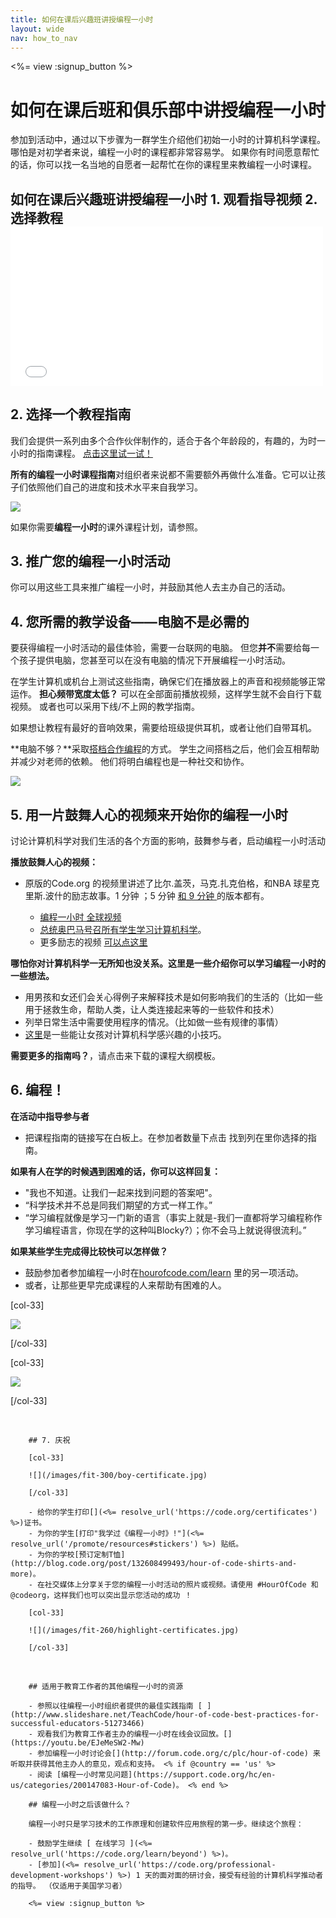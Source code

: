 ```yaml
---
title: 如何在课后兴趣班讲授编程一小时
layout: wide
nav: how_to_nav
---
```

<%= view :signup_button %>

# 如何在课后班和俱乐部中讲授编程一小时

参加到活动中，通过以下步骤为一群学生介绍他们初始一小时的计算机科学课程。 哪怕是对初学者来说，编程一小时的课程都非常容易学。 如果你有时间愿意帮忙的话，你可以找一名当地的自愿者一起帮忙在你的课程里来教编程一小时课程。

## 如何在课后兴趣班讲授编程一小时 1. 观看指导视频 2. 选择教程 <iframe width="500" height="255" src="//www.youtube.com/embed/SrnvvWDm73k" frameborder="0" allowfullscreen mark="crwd-mark"></iframe> 

## 2. 选择一个教程指南

我们会提供一系列由多个合作伙伴制作的，适合于各个年龄段的，有趣的，为时一小时的指南课程。 [点击这里试一试！](<%= resolve_url('/learn') %>)

**所有的编程一小时课程指南**对组织者来说都不需要额外再做什么准备。它可以让孩子们依照他们自己的进度和技术水平来自我学习。

[![](/images/fit-700/tutorials.png)](<%= resolve_url('/learn') %>)

如果你需要**编程一小时**的课外课程计划，请参照。</p> 

## 3. 推广您的编程一小时活动

你可以用这些工具</a>来推广编程一小时，并鼓励其他人去主办自己的活动。</p> 

## 4. 您所需的教学设备——电脑不是必需的

要获得编程一小时活动的最佳体验，需要一台联网的电脑。 但您**并不**需要给每一个孩子提供电脑，您甚至可以在没有电脑的情况下开展编程一小时活动。

在学生计算机或机台上测试这些指南，确保它们在播放器上的声音和视频能够正常运作。 **担心频带宽度太低？** 可以在全部面前播放视频，这样学生就不会自行下载视频。 或者也可以采用下线/不上网的教学指南。

如果想让教程有最好的音响效果，需要给班级提供耳机，或者让他们自带耳机。

**电脑不够？**采取[搭档合作编程](https://www.youtube.com/watch?v=vgkahOzFH2Q)的方式。 学生之间搭档之后，他们会互相帮助并减少对老师的依赖。 他们将明白编程也是一种社交和协作。

<img src="/images/fit-350/group_ipad.jpg" />

## 5. 用一片鼓舞人心的视频来开始你的编程一小时

讨论计算机科学对我们生活的各个方面的影响，鼓舞参与者，启动编程一小时活动

**播放鼓舞人心的视频：**

- 原版的Code.org 的视频里讲述了比尔.盖茨，马克.扎克伯格，和NBA 球星克里斯.波什的励志故事。1 分钟 ；5 分钟 [ 和 9 分钟 ](https://www.youtube.com/watch?v=dU1xS07N-FA) 的版本都有。 </li> 
    
    - [编程一小时 全球视频 ](https://www.youtube.com/watch?v=KsOIlDT145A)
    - [总统奥巴马号召所有学生学习计算机科学](https://www.youtube.com/watch?v=6XvmhE1J9PY)。
    - 更多励志的视频 [ 可以点这里 ](https://www.youtube.com/playlist?list=PLzdnOPI1iJNfpD8i4Sx7U0y2MccnrNZuP)</ul> 
    
    **哪怕你对计算机科学一无所知也没关系。这里是一些介绍你可以学习编程一小时的一些想法。**
    
    - 用男孩和女还们会关心得例子来解释技术是如何影响我们的生活的（比如一些用于拯救生命，帮助人类，让人类连接起来等的一些软件和技术）
    - 列举日常生活中需要使用程序的情况。（比如做一些有规律的事情）
    - [这里](<%= resolve_url('https://code.org/girls') %>)是一些能让女孩对计算机科学感兴趣的小技巧。
    
    **需要更多的指南吗？**，请点击</a>来下载的课程大纲模板。</p> 
    
    ## 6. 编程！
    
    **在活动中指导参与者**
    
    - 把课程指南的链接写在白板上。在参加者数量下点击</a> 找到列在里你选择的指南。</li> </ul> 
        
        **如果有人在学的时候遇到困难的话，你可以这样回复：**
        
        - "我也不知道。让我们一起来找到问题的答案吧"。
        - “科学技术并不总是同我们期望的方式一样工作。”
        - “学习编程就像是学习一门新的语言（事实上就是-我们一直都将学习编程称作学习编程语言，你现在学的这种叫Blocky?）；你不会马上就说得很流利。”
        
        **如果某些学生完成得比较快可以怎样做？**
        
        - 鼓励参加者参加编程一小时在[hourofcode.com/learn](<%= resolve_url('/learn') %>) 里的另一项活动。
        - 或者，让那些更早完成课程的人来帮助有困难的人。
        
        [col-33]
        
        ![](/images/fit-250/highschoolgirls.jpeg)
        
        [/col-33]
        
        [col-33]
        
        ![](/images/fit-300/group_ar.jpg)
        
        [/col-33]

<p style="clear:both">&nbsp;</p>

        
        ## 7. 庆祝
        
        [col-33]
        
        ![](/images/fit-300/boy-certificate.jpg)
        
        [/col-33]
        
        - 给你的学生打印[](<%= resolve_url('https://code.org/certificates') %>)证书。
        - 为你的学生[打印"我学过《编程一小时》!"](<%= resolve_url('/promote/resources#stickers') %>) 贴纸。
        - 为你的学校[预订定制T恤](http://blog.code.org/post/132608499493/hour-of-code-shirts-and-more)。
        - 在社交媒体上分享关于您的编程一小时活动的照片或视频。请使用 #HourOfCode 和 @codeorg，这样我们也可以突出显示您活动的成功 ！
        
        [col-33]
        
        ![](/images/fit-260/highlight-certificates.jpg)
        
        [/col-33]

<p style="clear:both">&nbsp;</p>

        
        ## 适用于教育工作者的其他编程一小时的资源
        
        - 参照以往编程一小时组织者提供的最佳实践指南 [ ](http://www.slideshare.net/TeachCode/hour-of-code-best-practices-for-successful-educators-51273466) 
        - 观看我们为教育工作者主办的编程一小时在线会议回放。[](https://youtu.be/EJeMeSW2-Mw)
        - 参加编程一小时讨论会[](http://forum.code.org/c/plc/hour-of-code) 来听取并获得其他主办人的意见，观点和支持。 <% if @country == 'us' %>
        - 阅读 [编程一小时常见问题](https://support.code.org/hc/en-us/categories/200147083-Hour-of-Code)。 <% end %>
        
        ## 编程一小时之后该做什么？
        
        编程一小时只是学习技术的工作原理和创建软件应用旅程的第一步。继续这个旅程：
        
        - 鼓励学生继续 [ 在线学习 ](<%= resolve_url('https://code.org/learn/beyond') %>)。
        - [参加](<%= resolve_url('https://code.org/professional-development-workshops') %>) 1 天的面对面的研讨会，接受有经验的计算机科学推动者的指导。 （仅适用于美国学习者）
        
        <%= view :signup_button %>